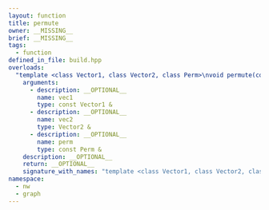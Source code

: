 ```yaml
---
layout: function
title: permute
owner: __MISSING__
brief: __MISSING__
tags:
  - function
defined_in_file: build.hpp
overloads:
  "template <class Vector1, class Vector2, class Perm>\nvoid permute(const Vector1 &, Vector2 &, const Perm &)":
    arguments:
      - description: __OPTIONAL__
        name: vec1
        type: const Vector1 &
      - description: __OPTIONAL__
        name: vec2
        type: Vector2 &
      - description: __OPTIONAL__
        name: perm
        type: const Perm &
    description: __OPTIONAL__
    return: __OPTIONAL__
    signature_with_names: "template <class Vector1, class Vector2, class Perm>\nvoid permute(const Vector1 & vec1, Vector2 & vec2, const Perm & perm)"
namespace:
  - nw
  - graph
---
```

